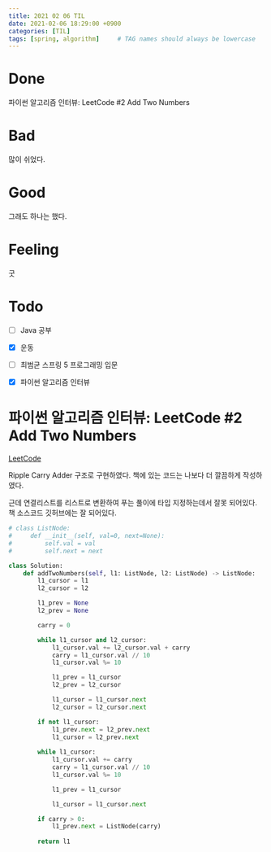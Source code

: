 ```yaml
---
title: 2021 02 06 TIL
date: 2021-02-06 18:29:00 +0900
categories: [TIL]
tags: [spring, algorithm]     # TAG names should always be lowercase
---
```


# Done

파이썬 알고리즘 인터뷰: LeetCode #2 Add Two Numbers

# Bad

많이 쉬었다.

# Good

그래도 하나는 했다.

# Feeling

굿

# Todo

- [ ] Java 공부
- [x] 운동
- [ ] 최범균 스프링 5 프로그래밍 입문
- [x] 파이썬 알고리즘 인터뷰


# 파이썬 알고리즘 인터뷰: LeetCode #2 Add Two Numbers

[LeetCode](https://leetcode.com/problems/add-two-numbers/)

Ripple Carry Adder 구조로 구현하였다. 책에 있는 코드는 나보다 더 깔끔하게 작성하였다.

근데 연결리스트를 리스트로 변환하여 푸는 풀이에 타입 지정하는데서 잘못 되어있다. 책 소스코드 깃허브에는 잘 되어있다.

```python
# class ListNode:
#     def __init__(self, val=0, next=None):
#         self.val = val
#         self.next = next

class Solution:
    def addTwoNumbers(self, l1: ListNode, l2: ListNode) -> ListNode:
        l1_cursor = l1
        l2_cursor = l2

        l1_prev = None
        l2_prev = None

        carry = 0

        while l1_cursor and l2_cursor:
            l1_cursor.val += l2_cursor.val + carry
            carry = l1_cursor.val // 10
            l1_cursor.val %= 10

            l1_prev = l1_cursor
            l2_prev = l2_cursor

            l1_cursor = l1_cursor.next
            l2_cursor = l2_cursor.next

        if not l1_cursor:
            l1_prev.next = l2_prev.next
            l1_cursor = l2_prev.next
        
        while l1_cursor:
            l1_cursor.val += carry
            carry = l1_cursor.val // 10
            l1_cursor.val %= 10

            l1_prev = l1_cursor

            l1_cursor = l1_cursor.next

        if carry > 0:
            l1_prev.next = ListNode(carry)
        
        return l1

```